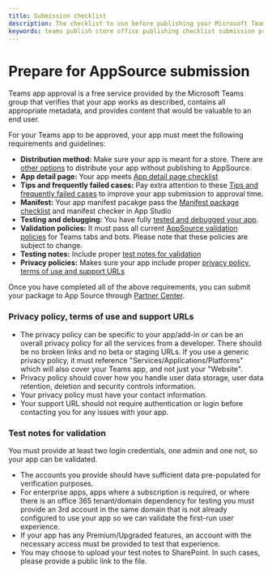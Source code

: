 ```yaml
---
title: Submission checklist 
description: The checklist to use before publishing your Microsoft Teams app to AppSource
keywords: teams publish store office publishing checklist submission prepare
---
```

# Prepare for AppSource submission  

Teams app approval is a free service provided by the Microsoft Teams group that verifies that your app works as described, contains all appropriate metadata, and provides content that would be valuable to an end user.

For your Teams app to be approved, your app must meet the following requirements and guidelines:
* **Distribution method:** Make sure your app is meant for a store. There are [other options](../../overview.md) to distribute your app without publishing to AppSource. 
* **App detail page:** Your app meets [App detail page checklist](detail-page-checklist.md)
* **Tips and frequently failed cases:** Pay extra attention to these [Tips and frequently failed cases](frequently-failed-cases.md) to improve your app submission to approval time.
* **Manifest:** Your app manifest pacakge pass the [Manifest package checklist](office-store-checklist.md) and manifest checker in App Studio
* **Testing and debugging:** You have fully [tested and debugged your app](../../../build-and-test/debug.md).
* **Validation policies:** It must pass all current [AppSource validation policies](https://dev.office.com/officestore/docs/validation-policies) for Teams tabs and bots. Please note that these policies are subject to change.
* **Testing notes:** Include proper [test notes for validation](#test-notes-for-validation)
* **Privacy policies:** Makes sure your app include proper [privacy policy, terms of use and support URLs](#privacy-policy-terms-of-use-and-support-urls)

Once you have completed all of the above requirements, you can submit your package to App Source through [Partner Center](/office/dev/store/use-partner-center-to-submit-to-appsource).


### Privacy policy, terms of use and support URLs

* The privacy policy can be specific to your app/add-in or can be an overall privacy policy for all the services from a developer. There should be no broken links and no beta or staging URLs. If you use a generic privacy policy, it must reference "Services/Applications/Platforms" which will also cover your Teams app, and not just your "Website".
* Privacy policy should cover how you handle user data storage, user data retention, deletion and security controls information.
* Your privacy policy must have your contact information.
* Your support URL should not require authentication or login before contacting you for any issues with your app.

### Test notes for validation

You must provide at least two login credentials, one admin and one not, so your app can be validated.

* The accounts you provide should have sufficient data pre-populated for verification purposes.
* For enterprise apps, apps where a subscription is required, or where there is an office 365 tenant/domain dependency for testing you must provide an 3rd account in the same domain that is not already configured to use your app so we can validate the first-run user experience.
* If your app has any Premium/Upgraded features, an account with the necessary access must be provided to test that experience.
* You may choose to upload your test notes to SharePoint. In such cases, please provide a public link to the file.

